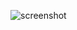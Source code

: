 ![screenshot](https://dl.dropboxusercontent.com/u/714800/Simulator%20Screen%20Shot%2014.02.2016%2022.21.05.png)
